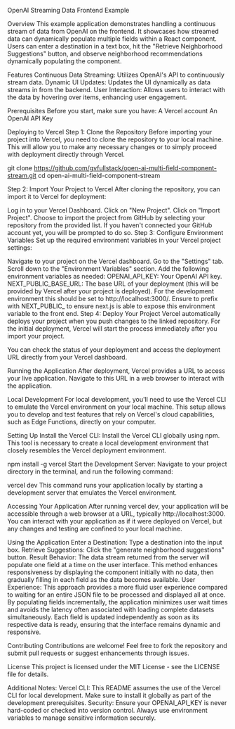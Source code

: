 OpenAI Streaming Data Frontend Example

Overview
This example application demonstrates handling a continuous stream of data from OpenAI on the frontend. It showcases how streamed data can dynamically populate multiple fields within a React component. Users can enter a destination in a text box, hit the "Retrieve Neighborhood Suggestions" button, and observe neighborhood recommendations dynamically populating the component.

Features
Continuous Data Streaming: Utilizes OpenAI's API to continuously stream data.
Dynamic UI Updates: Updates the UI dynamically as data streams in from the backend.
User Interaction: Allows users to interact with the data by hovering over items, enhancing user engagement.

Prerequisites
Before you start, make sure you have:
A Vercel account
An OpenAI API Key

Deploying to Vercel
Step 1: Clone the Repository
Before importing your project into Vercel, you need to clone the repository to your local machine. This will allow you to make any necessary changes or to simply proceed with deployment directly through Vercel.

git clone https://github.com/gvfullstack/open-ai-multi-field-component-stream.git
cd open-ai-multi-field-component-stream

Step 2: Import Your Project to Vercel
After cloning the repository, you can import it to Vercel for deployment:

Log in to your Vercel Dashboard.
Click on "New Project".
Click on "Import Project".
Choose to import the project from GitHub by selecting your repository from the provided list. If you haven't connected your GitHub account yet, you will be prompted to do so.
Step 3: Configure Environment Variables
Set up the required environment variables in your Vercel project settings:

Navigate to your project on the Vercel dashboard.
Go to the "Settings" tab.
Scroll down to the "Environment Variables" section.
Add the following environment variables as needed:
OPENAI_API_KEY: Your OpenAI API key.
NEXT_PUBLIC_BASE_URL: The base URL of your deployment (this will be provided by Vercel after your project is deployed).  For the development environment this should be set to http://localhost:3000/. Ensure to prefix with NEXT_PUBLIC_ to ensure next.js is able to expose this environment variable to the front end. 
Step 4: Deploy Your Project
Vercel automatically deploys your project when you push changes to the linked repository. For the initial deployment, Vercel will start the process immediately after you import your project.

You can check the status of your deployment and access the deployment URL directly from your Vercel dashboard.

Running the Application
After deployment, Vercel provides a URL to access your live application. Navigate to this URL in a web browser to interact with the application.

Local Development
For local development, you'll need to use the Vercel CLI to emulate the Vercel environment on your local machine. This setup allows you to develop and test features that rely on Vercel's cloud capabilities, such as Edge Functions, directly on your computer.

Setting Up
Install the Vercel CLI:
Install the Vercel CLI globally using npm. This tool is necessary to create a local development environment that closely resembles the Vercel deployment environment.

npm install -g vercel
Start the Development Server:
Navigate to your project directory in the terminal, and run the following command:

vercel dev
This command runs your application locally by starting a development server that emulates the Vercel environment.

Accessing Your Application
After running vercel dev, your application will be accessible through a web browser at a URL, typically http://localhost:3000. You can interact with your application as if it were deployed on Vercel, but any changes and testing are confined to your local machine.

Using the Application
Enter a Destination: Type a destination into the input box.
Retrieve Suggestions: Click the "generate neighborhood suggestions" button.
Result
Behavior: The data stream returned from the server will populate one field at a time on the user interface. This method enhances responsiveness by displaying the component initially with no data, then gradually filling in each field as the data becomes available.
User Experience: This approach provides a more fluid user experience compared to waiting for an entire JSON file to be processed and displayed all at once. By populating fields incrementally, the application minimizes user wait times and avoids the latency often associated with loading complete datasets simultaneously. Each field is updated independently as soon as its respective data is ready, ensuring that the interface remains dynamic and responsive.

Contributing
Contributions are welcome! Feel free to fork the repository and submit pull requests or suggest enhancements through issues.

License
This project is licensed under the MIT License - see the LICENSE file for details.

Additional Notes:
Vercel CLI: This README assumes the use of the Vercel CLI for local development. Make sure to install it globally as part of the development prerequisites.
Security: Ensure your OPENAI_API_KEY is never hard-coded or checked into version control. Always use environment variables to manage sensitive information securely.